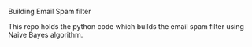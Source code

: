 Building Email Spam filter

This repo holds the python code which builds the email spam filter using Naive Bayes algorithm.
